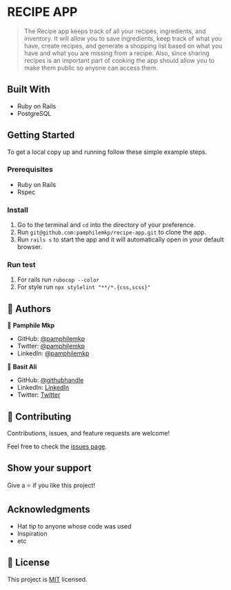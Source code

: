 # RECIPE APP

> The Recipe app keeps track of all your recipes, ingredients, and inventory. It will allow you to save ingredients, keep track of what you have, create recipes, and generate a shopping list based on what you have and what you are missing from a recipe. Also, since sharing recipes is an important part of cooking the app should allow you to make them public so anyone can access them.

## Built With

- Ruby on Rails
- PostgreSQL

## Getting Started

To get a local copy up and running follow these simple example steps.

### Prerequisites

- Ruby on Rails
- Rspec

### Install

1. Go to the terminal and `cd` into the directory of your preference.
2. Run `git@github.com:pamphilemkp/recipe-app.git` to clone the app.
3. Run `rails s` to start the app and it will automatically open in your default browser.

### Run test
1. For rails run `rubocop --color`
2. For style run  `npx stylelint "**/*.{css,scss}"`

## 👥 Authors <a name="authors"></a>

👤 **Pamphile Mkp**

- GitHub:   [@pamphilemkp](https://github.com/pamphilemkp)
- Twitter:  [@pamphilemkp](https://Twitter.com/PamphileMusonda)
- LinkedIn: [@pamphilemkp](https://www.linkedin.com/in/pamphile-musonda)

👤 **Basit Ali**

- GitHub: [@githubhandle](https://github.com/basitali111)
- LinkedIn: [LinkedIn](https://www.linkedin.com/in/basit-ali-jobs/)
- Twitter: [Twitter](https://twitter.com/BasitAl35031734)

## 🤝 Contributing
Contributions, issues, and feature requests are welcome!

Feel free to check the [issues page](https://github.com/alphayowakarindi/rails-recipe-app/issues). 

## Show your support

Give a ⭐️ if you like this project!

## Acknowledgments

- Hat tip to anyone whose code was used
- Inspiration
- etc

## 📝 License

This project is [MIT](./MIT.md) licensed.
